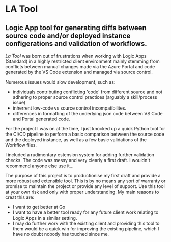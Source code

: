 # LA Tool

## Logic App tool for generating diffs between source code and/or deployed instance configerations and validation of workflows.

_La Tool_ was born out of frustrations when working with Logic Apps (Standard) in a highly restricted client environment mainly stemming from conflicts between manual changes made via the Azure Portal and code generated by the VS Code extension and managed via source control.

Numerous issues would slow development, such as:

- individuals contributing conflicting 'code' from different source and not adhering to proper source control practices (arguably a skill/process issue)
- inherrent low-code vs source control incompatibilites.
- differences in formatting of the underlying json code between VS Code and Portal generated code.

For the project I was on at the time, I just knocked up a quick Python tool for the CI/CD pipeline to perform a basic comparison between the source code and the deployed instance, as well as a few basic validations of the Workflow files.

I included a rudimentary estension system for adding further validation checks. The code was messy and very clearly a first draft. I wouldn't recommend anyone else use it...

The purpose of this project is to productionise my first draft and provide a more robust and extensible tool. This is by no means any sort of warranty or promise to maintain the project or provide any level of support. Use this tool at your own risk and only with proper understanding. My main reasons to creat this are:

- I want to get better at Go
- I want to have a better tool ready for any future client work relating to Logic Apps in a similar setting.
- I may do further work with the existing client and providing this tool to them would be a quick win for improving the existing pipeline, which I have no doubt nobody has touched since me.
